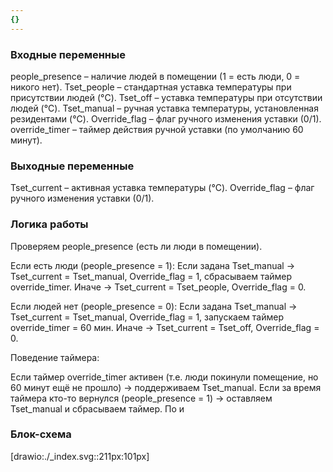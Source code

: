```yaml
---
{}
---
```


### Входные переменные

people_presence – наличие людей в помещении (1 = есть люди, 0 = никого нет). Tset_people – стандартная уставка температуры при присутствии людей (°C). Tset_off – уставка температуры при отсутствии людей (°C). Tset_manual – ручная уставка температуры, установленная резидентами (°C). Override_flag – флаг ручного изменения уставки (0/1). override_timer – таймер действия ручной уставки (по умолчанию 60 минут).

### Выходные переменные

Tset_current – активная уставка температуры (°C). Override_flag – флаг ручного изменения уставки (0/1).

### Логика работы

Проверяем people_presence (есть ли люди в помещении).

Если есть люди (people_presence = 1): Если задана Tset_manual -> Tset_current = Tset_manual, Override_flag = 1, сбрасываем таймер override_timer. Иначе -> Tset_current = Tset_people, Override_flag = 0.

Если людей нет (people_presence = 0): Если задана Tset_manual -> Tset_current = Tset_manual, Override_flag = 1, запускаем таймер override_timer = 60 мин. Иначе -> Tset_current = Tset_off, Override_flag = 0.

Поведение таймера:

Если таймер override_timer активен (т.е. люди покинули помещение, но 60 минут ещё не прошло) -> поддерживаем Tset_manual. Если за время таймера кто-то вернулся (people_presence = 1) -> оставляем Tset_manual и сбрасываем таймер. По и

### Блок-схема

[drawio:./_index.svg::211px:101px]